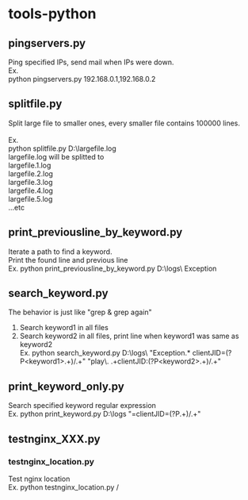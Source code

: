 # tools-python
## pingservers.py
Ping specified IPs, send mail when IPs were down.<br />
Ex. <br />
python pingservers.py 192.168.0.1,192.168.0.2 <br/>
## splitfile.py
Split large file to smaller ones, every smaller file contains 100000 lines.<br /><br />
Ex. <br />
python splitfile.py D:\largefile.log<br />
largefile.log will be splitted to<br />
largefile.1.log<br />
largefile.2.log<br />
largefile.3.log<br />
largefile.4.log<br />
largefile.5.log<br />
...etc<br />
## print_previousline_by_keyword.py
Iterate a path to find a keyword.<br />
Print the found line and previous line<br />
Ex. python print_previousline_by_keyword.py D:\logs\ Exception<br />
## search_keyword.py
The behavior is just like "grep & grep again" <br />
1. Search keyword1 in all files<br />
2. Search keyword2 in all files, print line when keyword1 was same as keyword2<br />
Ex. python search_keyword.py D:\logs\ "Exception.* clientJID=(?P\<keyword1\>.+)/.+" "play\\. .+clientJID:(?P\<keyword2\>.+)/.+"
## print_keyword_only.py
Search specified keyword regular expression<br />
Ex. python print_keyword.py D:\logs "=clientJID=(?P<keyword>.+)/.+"
## testnginx_XXX.py
### testnginx_location.py
Test nginx location<br />
Ex. python testnginx_location.py /